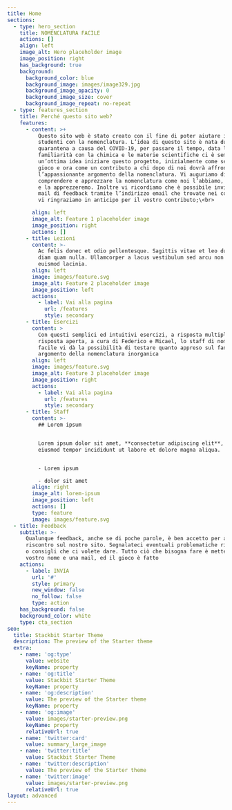 ```yaml
---
title: Home
sections:
  - type: hero_section
    title: NOMENCLATURA FACILE
    actions: []
    align: left
    image_alt: Hero placeholder image
    image_position: right
    has_background: true
    background:
      background_color: blue
      background_image: images/image329.jpg
      background_image_opacity: 0
      background_image_size: cover
      background_image_repeat: no-repeat
  - type: features_section
    title: Perché questo sito web?
    features:
      - content: >+
          Questo sito web è stato creato con il fine di poter aiutare i futuri
          studenti con la nomenclatura. L’idea di questo sito è nata durante la
          quarantena a causa del COVID-19, per passare il tempo, data la nostra
          familiarità con la chimica e le materie scientifiche ci è sembrata
          un’ottima idea iniziare questo progetto, inizialmente come se fosse un
          gioco e ora come un contributo a chi dopo di noi dovrà affrontare
          l’appassionante argomento della nomenclatura. Vi auguriamo di poter
          comprendere e apprezzare la nomenclatura come noi l’abbiamo, la stiamo
          e la apprezzeremo. Inoltre vi ricordiamo che è possibile inviare una
          mail di feedback tramite l’indirizzo email che trovate nei contatti,
          vi ringraziamo in anticipo per il vostro contributo;\<br>

        align: left
        image_alt: Feature 1 placeholder image
        image_position: right
        actions: []
      - title: Lezioni
        content: >-
          Ac felis donec et odio pellentesque. Sagittis vitae et leo duis ut
          diam quam nulla. Ullamcorper a lacus vestibulum sed arcu non odio
          euismod lacinia.
        align: left
        image: images/feature.svg
        image_alt: Feature 2 placeholder image
        image_position: left
        actions:
          - label: Vai alla pagina
            url: /features
            style: secondary
      - title: Esercizi
        content: >
          Con questi semplici ed intuitivi esercizi, a risposta multipla e a
          risposta aperta, a cura di Federico e Micael, lo staff di nomenclatura
          facile vi dà la possibilità di testare quanto appreso sul fantastico
          argomento della nomenclatura inorganica
        align: left
        image: images/feature.svg
        image_alt: Feature 3 placeholder image
        image_position: right
        actions:
          - label: Vai alla pagina
            url: /features
            style: secondary
      - title: Staff
        content: >-
          ## Lorem ipsum


          Lorem ipsum dolor sit amet, **consectetur adipiscing elit**, sed do
          eiusmod tempor incididunt ut labore et dolore magna aliqua.


          - Lorem ipsum

          - dolor sit amet
        align: right
        image_alt: lorem-ipsum
        image_position: left
        actions: []
        type: feature
        image: images/feature.svg
  - title: Feedback
    subtitle: >-
      Qualunque feedback, anche se di poche parole, è ben accetto per avere un
      riscontro sul nostro sito. Segnalateci eventuali problematiche riscontrate
      o consigli che ci volete dare. Tutto ciò che bisogna fare è mettere il
      vostro nome e una mail, ed il gioco è fatto
    actions:
      - label: INVIA
        url: '#'
        style: primary
        new_window: false
        no_follow: false
        type: action
    has_background: false
    background_color: white
    type: cta_section
seo:
  title: Stackbit Starter Theme
  description: The preview of the Starter theme
  extra:
    - name: 'og:type'
      value: website
      keyName: property
    - name: 'og:title'
      value: Stackbit Starter Theme
      keyName: property
    - name: 'og:description'
      value: The preview of the Starter theme
      keyName: property
    - name: 'og:image'
      value: images/starter-preview.png
      keyName: property
      relativeUrl: true
    - name: 'twitter:card'
      value: summary_large_image
    - name: 'twitter:title'
      value: Stackbit Starter Theme
    - name: 'twitter:description'
      value: The preview of the Starter theme
    - name: 'twitter:image'
      value: images/starter-preview.png
      relativeUrl: true
layout: advanced
---
```

